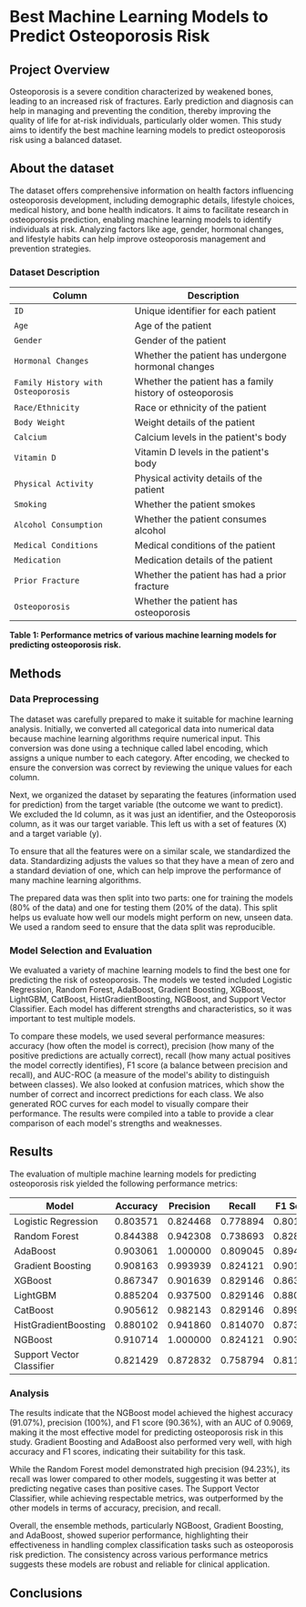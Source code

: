 # Best Machine Learning Models to Predict Osteoporosis Risk
## Project Overview
Osteoporosis is a severe condition characterized by weakened bones, leading to an increased risk of fractures. Early prediction and diagnosis can help in managing and preventing the condition, thereby improving the quality of life for at-risk individuals, particularly older women. This study aims to identify the best machine learning models to predict osteoporosis risk using a balanced dataset.

## About the dataset
The dataset offers comprehensive information on health factors influencing osteoporosis development, including demographic details, lifestyle choices, medical history, and bone health indicators. It aims to facilitate research in osteoporosis prediction, enabling machine learning models to identify individuals at risk. Analyzing factors like age, gender, hormonal changes, and lifestyle habits can help improve osteoporosis management and prevention strategies.

### Dataset Description
| Column                           | Description                                                |
|----------------------------------|------------------------------------------------------------|
| `ID`                             | Unique identifier for each patient                         |
| `Age`                            | Age of the patient                                         |
| `Gender`                         | Gender of the patient                                      |
| `Hormonal Changes`               | Whether the patient has undergone hormonal changes         |
| `Family History with Osteoporosis` | Whether the patient has a family history of osteoporosis   |
| `Race/Ethnicity`                 | Race or ethnicity of the patient                           |
| `Body Weight`                    | Weight details of the patient                              |
| `Calcium`                        | Calcium levels in the patient's body                       |
| `Vitamin D`                      | Vitamin D levels in the patient's body                     |
| `Physical Activity`              | Physical activity details of the patient                   |
| `Smoking`                        | Whether the patient smokes                                 |
| `Alcohol Consumption`            | Whether the patient consumes alcohol                       |
| `Medical Conditions`             | Medical conditions of the patient                          |
| `Medication`                     | Medication details of the patient                          |
| `Prior Fracture`                 | Whether the patient has had a prior fracture               |
| `Osteoporosis`                   | Whether the patient has osteoporosis                       |

**Table 1: Performance metrics of various machine learning models for predicting osteoporosis risk.**

## Methods
### Data Preprocessing
The dataset was carefully prepared to make it suitable for machine learning analysis. Initially, we converted all categorical data into numerical data because machine learning algorithms require numerical input. This conversion was done using a technique called label encoding, which assigns a unique number to each category. After encoding, we checked to ensure the conversion was correct by reviewing the unique values for each column.

Next, we organized the dataset by separating the features (information used for prediction) from the target variable (the outcome we want to predict). We excluded the Id column, as it was just an identifier, and the Osteoporosis column, as it was our target variable. This left us with a set of features (X) and a target variable (y).

To ensure that all the features were on a similar scale, we standardized the data. Standardizing adjusts the values so that they have a mean of zero and a standard deviation of one, which can help improve the performance of many machine learning algorithms.

The prepared data was then split into two parts: one for training the models (80% of the data) and one for testing them (20% of the data). This split helps us evaluate how well our models might perform on new, unseen data. We used a random seed to ensure that the data split was reproducible.

### Model Selection and Evaluation
We evaluated a variety of machine learning models to find the best one for predicting the risk of osteoporosis. The models we tested included Logistic Regression, Random Forest, AdaBoost, Gradient Boosting, XGBoost, LightGBM, CatBoost, HistGradientBoosting, NGBoost, and Support Vector Classifier. Each model has different strengths and characteristics, so it was important to test multiple models.

To compare these models, we used several performance measures: accuracy (how often the model is correct), precision (how many of the positive predictions are actually correct), recall (how many actual positives the model correctly identifies), F1 score (a balance between precision and recall), and AUC-ROC (a measure of the model's ability to distinguish between classes). We also looked at confusion matrices, which show the number of correct and incorrect predictions for each class. We also generated ROC curves for each model to visually compare their performance. The results were compiled into a table to provide a clear comparison of each model's strengths and weaknesses.

## Results

The evaluation of multiple machine learning models for predicting osteoporosis risk yielded the following performance metrics:

| Model                       | Accuracy | Precision | Recall   | F1 Score | AUC      |
|-----------------------------|----------|-----------|----------|----------|----------|
| Logistic Regression         | 0.803571 | 0.824468  | 0.778894 | 0.801034 | 0.895175 |
| Random Forest               | 0.844388 | 0.942308  | 0.738693 | 0.828169 | 0.891830 |
| AdaBoost                    | 0.903061 | 1.000000  | 0.809045 | 0.894444 | 0.909378 |
| Gradient Boosting           | 0.908163 | 0.993939  | 0.824121 | 0.901099 | 0.899732 |
| XGBoost                     | 0.867347 | 0.901639  | 0.829146 | 0.863874 | 0.905330 |
| LightGBM                    | 0.885204 | 0.937500  | 0.829146 | 0.880000 | 0.906007 |
| CatBoost                    | 0.905612 | 0.982143  | 0.829146 | 0.899183 | 0.896061 |
| HistGradientBoosting        | 0.880102 | 0.941860  | 0.814070 | 0.873315 | 0.905564 |
| NGBoost                     | 0.910714 | 1.000000  | 0.824121 | 0.903581 | 0.906905 |
| Support Vector Classifier   | 0.821429 | 0.872832  | 0.758794 | 0.811828 | 0.894056 |

### Analysis

The results indicate that the NGBoost model achieved the highest accuracy (91.07%), precision (100%), and F1 score (90.36%), with an AUC of 0.9069, making it the most effective model for predicting osteoporosis risk in this study. Gradient Boosting and AdaBoost also performed very well, with high accuracy and F1 scores, indicating their suitability for this task.

While the Random Forest model demonstrated high precision (94.23%), its recall was lower compared to other models, suggesting it was better at predicting negative cases than positive cases. The Support Vector Classifier, while achieving respectable metrics, was outperformed by the other models in terms of accuracy, precision, and recall.

Overall, the ensemble methods, particularly NGBoost, Gradient Boosting, and AdaBoost, showed superior performance, highlighting their effectiveness in handling complex classification tasks such as osteoporosis risk prediction. The consistency across various performance metrics suggests these models are robust and reliable for clinical application.


## Conclusions
